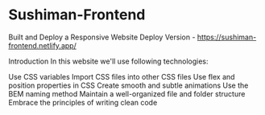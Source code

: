 # Sushiman-Frontend
Built and Deploy a Responsive Website
Deploy Version - https://sushiman-frontend.netlify.app/

Introduction
In this website we'll use following technologies:

Use CSS variables
Import CSS files into other CSS files
Use flex and position properties in CSS
Create smooth and subtle animations
Use the BEM naming method
Maintain a well-organized file and folder structure
Embrace the principles of writing clean code
